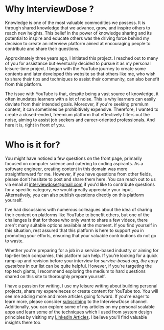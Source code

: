 # Why InterviewDose ?
Knowledge is one of the most valuable commodities we possess. It is through shared knowledge that we advance, grow, and inspire others to reach new heights. This belief in the power of knowledge sharing and its potential to inspire and educate others was the driving force behind my decision to create an interview platform aimed at encouraging people to contribute and share their questions.

Approximately three years ago, I initiated this project. I reached out to many of you for assistance but eventually decided to pursue it as my personal leisure-time project. I began with the YouTube journey to create some contents and later developed this website so that others like me, who wish to share their tips and techniques to assist their community, can also benefit from this platform.

The issue with YouTube is that, despite being a vast source of knowledge, it often inundates learners with a lot of noise. This is why learners can easily deviate from their intended goals. Moreover, if you're seeking premium content, it can sometimes be prohibitively expensive. Therefore, I wanted to create a closed-ended, freemium platform that effectively filters out the noise, aiming to assist job seekers and career-oriented professionals. And here it is, right in front of you.

# Who is it for?
You might have noticed a few questions on the front page, primarily focused on computer science and catering to coding aspirants. As a software engineer, creating content in this domain was more straightforward for me. However, if you have questions from other fields, please don't hesitate to post and share them here. You can reach out to us via email at interviewdose@gmail.com if you'd like to contribute questions for a specific category, we would greatly appreciate your input. Alternatively, you can also publish questions directly on this platform yourself.

I've had discussions with numerous colleagues about the idea of sharing their content on platforms like YouTube to benefit others, but one of the challenges is that for those who only want to share a few videos, there aren't many suitable options available at the moment. If you find yourself in this situation, rest assured that this platform is here to support you in promoting your efforts, ensuring that your valuable contributions do not go to waste.

Whether you're preparing for a job in a service-based industry or aiming for top-tier tech companies, this platform can help. If you're looking for a quick ramp-up and revision before your interview for *service-based org, the easy questions* in our list can be quite helpful. However, if you're targeting the top tech giants, I recommend exploring the medium to hard questions shared on this site to thoroughly prepare yourself.

I have a passion for writing, I use my leisure writing about building personal projects, share my expereineces or create content for YouTube too. You will see me adding more and more articles going forward. If you're eager to learn more, please consider <a href="https://www.youtube.com/c/InterviewDose" target="_blank">subscribing</a> to the InterviewDose channel. Additionally, you can explore some of my articles on my personal scalable apps and learn some of the techniques which I used from system design principles by visiting my <a href="https://www.linkedin.com/in/sandeepsahoo/recent-activity/articles/" target="_blank">LinkedIn Articles</a>. I believe you'll find valuable insights there too.

